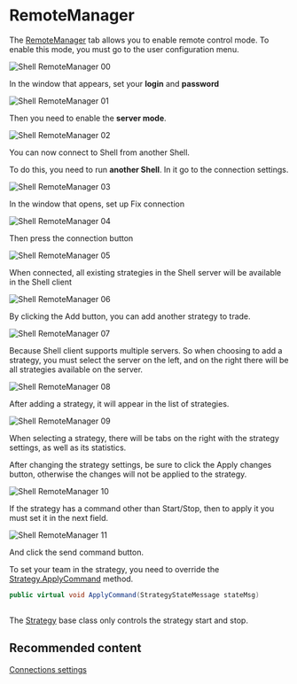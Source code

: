 # RemoteManager

The [RemoteManager](Shell_RemoteManager.md) tab allows you to enable remote control mode. To enable this mode, you must go to the user configuration menu.

![Shell RemoteManager 00](~/images/Shell_RemoteManager_00.png)

In the window that appears, set your **login** and **password**

![Shell RemoteManager 01](~/images/Shell_RemoteManager_01.png)

Then you need to enable the **server mode**. 

![Shell RemoteManager 02](~/images/Shell_RemoteManager_02.png)

You can now connect to Shell from another Shell.

To do this, you need to run **another Shell**. In it go to the connection settings.

![Shell RemoteManager 03](~/images/Shell_RemoteManager_03.png)

In the window that opens, set up Fix connection

![Shell RemoteManager 04](~/images/Shell_RemoteManager_04.png)

Then press the connection button

![Shell RemoteManager 05](~/images/Shell_RemoteManager_05.png)

When connected, all existing strategies in the Shell server will be available in the Shell client

![Shell RemoteManager 06](~/images/Shell_RemoteManager_06.png)

By clicking the Add button, you can add another strategy to trade.

![Shell RemoteManager 07](~/images/Shell_RemoteManager_07.png)

Because Shell client supports multiple servers. So when choosing to add a strategy, you must select the server on the left, and on the right there will be all strategies available on the server.

![Shell RemoteManager 08](~/images/Shell_RemoteManager_08.png)

After adding a strategy, it will appear in the list of strategies.

![Shell RemoteManager 09](~/images/Shell_RemoteManager_09.png)

When selecting a strategy, there will be tabs on the right with the strategy settings, as well as its statistics.

After changing the strategy settings, be sure to click the Apply changes button, otherwise the changes will not be applied to the strategy.

![Shell RemoteManager 10](~/images/Shell_RemoteManager_10.png)

If the strategy has a command other than Start\/Stop, then to apply it you must set it in the next field.

![Shell RemoteManager 11](~/images/Shell_RemoteManager_11.png)

And click the send command button.

To set your team in the strategy, you need to override the [Strategy.ApplyCommand](../api/StockSharp.Algo.Strategies.Strategy.ApplyCommand.html) method.

```cs
public virtual void ApplyCommand(StrategyStateMessage stateMsg)
		
```

The [Strategy](../api/StockSharp.Algo.Strategies.Strategy.html) base class only controls the strategy start and stop.

## Recommended content

[Connections settings](Shell_Connection_settings.md)

